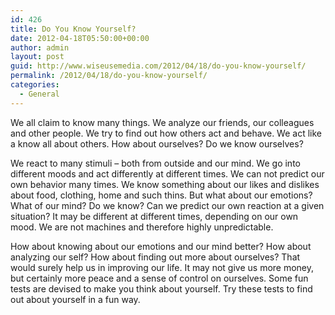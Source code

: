 ```yaml
---
id: 426
title: Do You Know Yourself?
date: 2012-04-18T05:50:00+00:00
author: admin
layout: post
guid: http://www.wiseusemedia.com/2012/04/18/do-you-know-yourself/
permalink: /2012/04/18/do-you-know-yourself/
categories:
  - General
---
```

We all claim to know many things. We analyze our friends, our colleagues and other people. We try to find out how others act and behave. We act like a know all about others. How about ourselves? Do we know ourselves?

We react to many stimuli &#8211; both from outside and our mind. We go into different moods and act differently at different times. We can not predict our own behavior many times. We know something about our likes and dislikes about food, clothing, home and such thins. But what about our emotions? What of our mind? Do we know? Can we predict our own reaction at a given situation? It may be different at different times, depending on our own mood. We are not machines and therefore highly unpredictable.

How about knowing about our emotions and our mind better? How about analyzing our self? How about finding out more about ourselves? That would surely help us in improving our life. It may not give us more money, but certainly more peace and a sense of control on ourselves. Some fun tests are devised to make you think about yourself. Try these tests to find out about yourself in a fun way.